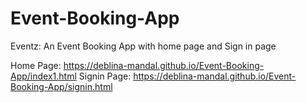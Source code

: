 # Event-Booking-App 
Eventz: An Event Booking App with home page and Sign in page

Home Page: https://deblina-mandal.github.io/Event-Booking-App/index1.html
Signin Page: https://deblina-mandal.github.io/Event-Booking-App/signin.html
